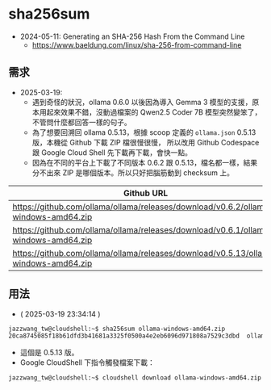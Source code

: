 # sha256sum 

- 2024-05-11: Generating an SHA-256 Hash From the Command Line
  - https://www.baeldung.com/linux/sha-256-from-command-line

## 需求

- 2025-03-19: 
  - 遇到奇怪的狀況，ollama 0.6.0 以後因為導入 Gemma 3 模型的支援，原本用起來效果不錯，沒動過檔案的 Qwen2.5 Coder 7B 模型突然變笨了，不管問什麼都回答一樣的句子。
  - 為了想要回溯回 ollama 0.5.13，根據 scoop 定義的 `ollama.json` 0.5.13 版，本機從 Github 下載 ZIP 檔很慢很慢，
    所以改用 Github Codespace 跟 Google Cloud Shell 先下載再下載，會快一點。
  - 因為在不同的平台上下載了不同版本 0.6.2 跟 0.5.13，檔名都一樣，結果分不出來 ZIP 是哪個版本。所以只好把腦筋動到 checksum 上。

| Github URL | version | checksum |
|------------|---------|----------|
| https://github.com/ollama/ollama/releases/download/v0.6.2/ollama-windows-amd64.zip | 0.6.2 | 40519cbb53aaf866c63f3b20e63e72f2e7606c7b43453c83e7d22003e139d3ee |
| https://github.com/ollama/ollama/releases/download/v0.6.1/ollama-windows-amd64.zip | 0.6.1 | 979ae70a4ed8cff8f2c70df73e1233f75e8e5f3be59efe95ac3cd116eeef5c91 |
| https://github.com/ollama/ollama/releases/download/v0.5.13/ollama-windows-amd64.zip | 0.5.13 | 20ca8745085f18b61dfd3b41681a3325f0500a4e2eb6096d971808a7529c3dbd |

## 用法

- ( 2025-03-19 23:34:14 )
```bash
jazzwang_tw@cloudshell:~$ sha256sum ollama-windows-amd64.zip 
20ca8745085f18b61dfd3b41681a3325f0500a4e2eb6096d971808a7529c3dbd  ollama-windows-amd64.zip
```
- 這個是 0.5.13 版。
- Google CloudShell 下指令觸發檔案下載：
```bash
jazzwang_tw@cloudshell:~$ cloudshell download ollama-windows-amd64.zip
```